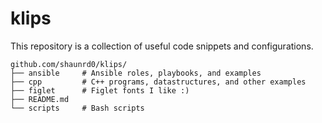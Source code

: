 # klips

This repository is a collection of useful code snippets and configurations.

```
github.com/shaunrd0/klips/
├── ansible     # Ansible roles, playbooks, and examples
├── cpp         # C++ programs, datastructures, and other examples
├── figlet      # Figlet fonts I like :)
├── README.md   
└── scripts     # Bash scripts
```
